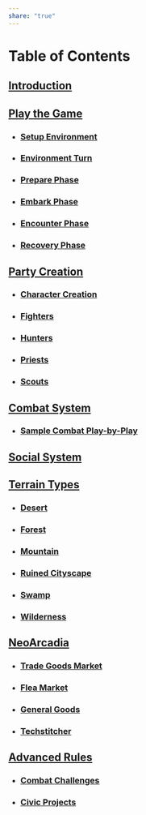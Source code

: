 ```yaml
---  
share: "true"  
---  
```

  
# Table of Contents    
    
## [Introduction](./index.html)    
    
## [Play the Game](./Play%20the%20Game.html)    
    
- ### [Setup Environment](./Environment%20System.html)    
- ### [Environment Turn](./Environment%20Turn.html)    
- ### [Prepare Phase](./Prepare%20Phase.html)    
- ### [Embark Phase](./Embark%20Phase.html)    
- ### [Encounter Phase](./Encounter%20Phase.html)    
- ### [Recovery Phase](./Recovery%20Phase.html)    
    
## [Party Creation](./Party%20Creation.html)    
    
- ### [Character Creation](./Character%20Creation.html)    
- ### [Fighters](./Fighters.html)    
- ### [Hunters](./Hunters.html)    
- ### [Priests](./Priests.html)    
- ### [Scouts](./Scouts.html)    
    
## [Combat System](./Combat%20System.html)    
    
- ### [Sample Combat Play-by-Play](./Sample%20Combat%20Play-by-Play.html)    
    
## [Social System](./Social%20System.html)    
    
## [Terrain Types](./Terrain%20Types.html)    
    
- ### [Desert](Desert.mg)    
- ### [Forest](./Forest.html)    
- ### [Mountain](./Mountain.html)    
- ### [Ruined Cityscape](./Ruined%20Cityscape.html)    
- ### [Swamp](./Swamp.html)    
- ### [Wilderness](./Wilderness.html)     
    
## [NeoArcadia](./NeoArcadia.html)    
    
- ### [Trade Goods Market](./Trade%20Goods%20Market.html)    
- ### [Flea Market](./Flea%20Market.html)    
- ### [General Goods](./General%20Goods.html)    
- ### [Techstitcher](./Techstitcher.html)    
     
## [Advanced Rules](./Advanced%20Rules.html)    
    
- ### [Combat Challenges](./Combat%20Challenges.html)    
- ### [Civic Projects](./Civic%20Projects.html)    
    
